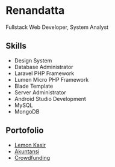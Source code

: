 # Renandatta

Fullstack Web Developer, System Analyst

## Skills
- Design System
- Database Administrator
- Laravel PHP Framework
- Lumen Micro PHP Framework
- Blade Template
- Server Administrator
- Android Studio Development
- MySQL
- MongoDB

## Portofolio

- [Lemon Kasir](https://github.com/renandatta/lemon_kasir)
- [Akuntansi](https://github.com/renandatta/akuntansi)
- [Crowdfunding](https://github.com/renandatta/crowdfunding)
